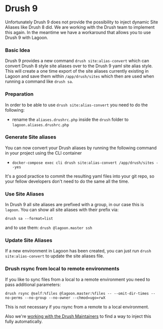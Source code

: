 # Drush 9

Unfortunately Drush 9 does not provide the possibility to inject dynamic Site Aliases like Drush 8 did. We are working with the Drush team to implement this again. In the meantime we have a workaround that allows you to use Drush 9 with Lagoon.

### Basic Idea

Drush 9 provides a new command `drush site:alias-convert` which can convert Drush 8 style site aliases over to the Drush 9 yaml site alias style. This will create a one time export of the site aliases currently existing in Lagoon and save them within `/app/drush/sites` which then are used when running a command like `drush sa`.

### Preparation

In order to be able to use `drush site:alias-convert` you need to do the following:

- rename the `aliases.drushrc.php` inside the `drush` folder to `lagoon.aliases.drushrc.php`

### Generate Site aliases

You can now convert your Drush aliases by running the following command in your project using the CLI container

- `docker-compose exec cli drush site:alias-convert /app/drush/sites --yes`

It's a good practice to commit the resulting yaml files into your git repo, so your fellow developers don't need to do the same all the time.

### Use Site Aliases

In Drush 9 all site aliases are prefixed with a group, in our case this is `lagoon`. You can show all site aliases with their prefix via:

```
drush sa --format=list
```

and to use them: `drush @lagoon.master ssh`

### Update Site Aliases

If a new environment in Lagoon has been created, you can just run `drush site:alias-convert` to update the site aliases file.

### Drush rsync from local to remote environments

If you like to sync files from a local to a remote environment you need to pass additional parameters:

```
drush rsync @self:%files @lagoon.master:%files -- --omit-dir-times --no-perms --no-group --no-owner --chmod=ugo=rwX
```

This is not necessary if you rsync from a remote to a local environment.

Also we're [working with the Drush Maintainers](https://github.com/drush-ops/drush/issues/3491) to find a way to inject this fully automatically.
